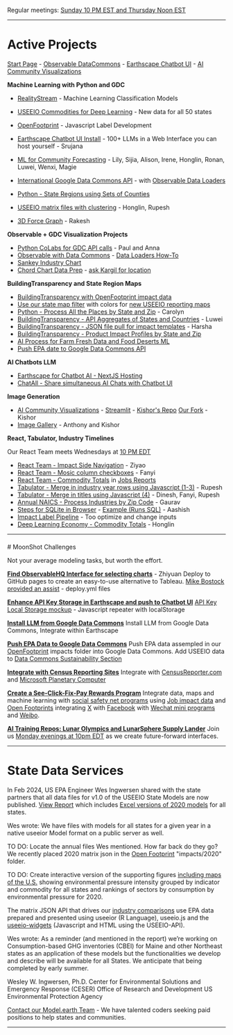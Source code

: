 Regular meetings: [Sunday 10 PM EST and Thursday Noon EST](/io/coders/)
<!--Overview Session on Tuesday at Noon ET for new team members.-->

<hr style="margin-bottom:20px">

# Active Projects

[Start Page](../localsite/start/steps/) - [Observable DataCommons](/data-commons/dist/) - [Earthscape Chatbot UI](/earthscape/app/) - [AI Community Visualizations](/data-pipeline/research)

<!--
CSV Files to use for Timelines, Observable, and AI Training at: [industries/naics/US/counties](https://github.com/ModelEarth/community-data/tree/master/industries/naics/US/counties)  
Pre-processed data for county industry levels, based on employment, establishments and payroll.-->

**Machine Learning with Python and GDC**

- [RealityStream](/RealityStream/) - Machine Learning Classification Models
- [USEEIO Commodities for Deep Learning](/data-pipeline/research/economy) - New data for all 50 states
- [OpenFootprint](/useeio.js/footprint) - Javascript Label Development
- [Earthscape Chatbot UI Install](/earthscape/app/) - 100+ LLMs in a Web Interface you can host yourself - Srujana
- [ML for Community Forecasting](../data-pipeline/timelines/training/naics/) - Lily, Sijia, Alison, Irene, Honglin, Ronan, Luwei, Wenxi, Magie
- [International Google Data Commons API](/data-pipeline/international/) - with [Observable Data Loaders](https://observablehq.com/framework/loaders)
- [Python - State Regions using Sets of Counties](/community-data/us/edd/)
- [USEEIO matrix files with clustering](/machine-learning/python/cluster/) - Honglin, Rupesh

- [3D Force Graph](https://github.com/vasturiano/3d-force-graph) - Rakesh

**Observable + GDC Visualization Projects**

- [Python CoLabs for GDC API calls](/data-commons/docs/) - Paul and Anna
- [Observable with Data Commons](/data-commons/) - [Data Loaders How-To](/data-commons/dist/air/)
- [Sankey Industry Chart](/io/charts/sankey/)
- [Chord Chart Data Prep](/io/charts/chord/) - [ask Kargil for location](https://github.com/modelearth/Observables-DataLoader/tree/master/docs)


**BuildingTransparency and State Region Maps**

- [BuildingTransparency with OpenFootprint impact data](/OpenFootprint)
- [Use our state map filter](#geoview=country) with colors for [new USEEIO reporting maps](https://figshare.com/collections/USEEIO_State_Models_v1_0_-_Supporting_Figures/7041473)
- [Python - Process All the Places by State and Zip](/places) - Carolyn
- [BuildingTransparency - API Aggregates of States and Countries](/io/template/product/) - Luwei
- [BuildingTransparency - JSON file pull for impact templates](/io/template/product/) - Harsha<!-- Later display with SQLite -->
- [BuildingTransparency - Product Impact Profiles by State and Zip](/io/template/feed/)
- [AI Process for Farm Fresh Data and Food Deserts ML](/community-data/process/python/farmfresh/)
- [Push EPA date to Google Data Commons API](https://docs.datacommons.org/api/)


**AI Chatbots LLM**

- [Earthscape for Chatbot AI - NextJS Hosting](/earthscape/app/)
- [ChatAll - Share simultaneous AI Chats with Chatbot UI](https://github.com/sunner/ChatALL)

**Image Generation**
- [AI Community Visualizations](/data-pipeline/research/) - [Streamlit](/data-pipeline/research/stream) - [Kishor's Repo](https://github.com/mannurkishorreddy/streamlit-replicate-img-app) [Our Fork](https://github.com/ModelEarth/replicate) - Kishor
- [Image Gallery](/data-pipeline/research/stream/) - Anthony and Kishor

**React, Tabulator, Industry Timelines**

Our React Team meets Wednesdays at [10 PM EDT](coders)
- [React Team - Impact Side Navigation](/io/charts/inflow-outflow/#set=prosperity&indicators=VADD,JOBS) - Ziyao
- [React Team - Mosic column checkboxes](/io/charts) - Fanyi
- [React Team - Commodity Totals](/localsite/info/data/totals/) in [Jobs Reports](/localsite/info/#indicators=JOBS)
- [Tabulator - Merge in industry year rows using Javascript (1-3)](/data-pipeline/timelines/tabulator/) - Rupesh<!--Vadlamudi-->
- [Tabulator - Merge in titles using Javascript (4)](/data-pipeline/timelines/tabulator/) - Dinesh, Fanyi, Rupesh
- [Annual NAICS - Process Industries by Zip Code](/data-pipeline/industries/naics) - Gaurav
- [Steps for SQLite in Browser](/data-pipeline/timelines/sqlite/phiresky/) - [Example (Runs SQL)](https://phiresky.github.io/blog/2021/hosting-sqlite-databases-on-github-pages/) - Aashish
- [Impact Label Pipeline](/apps/impact) - Too optimize and change inputs
- [Deep Learning Economy - Commodity Totals](/data-pipeline/research/economy/) - Honglin

<!--
For Footprint
- [Python - Census Zipcode Profiles](/zip/io/#zip=10001) - setup Github Action (Loren: Update 49501)
-->

<hr style="margin-bottom: 20px;">
# MoonShot Challenges

Not your average modeling tasks, but worth the effort.

**[Find ObservableHQ Interface for selecting charts](https://github.com/observablehq)** - Zhiyuan
Deploy to GitHub pages to create an easy-to-use alternative to Tableau.
[Mike Bostock provided an assist](https://github.com/observablehq/framework/discussions/1030) - deploy.yml files

**[Enhance API Key Storage in Earthscape and push to Chatbot UI](/earthscape)**
[API Key Local Storage mockup](../localsite/tools/storage/api/) - Javascript repeater with localStorage

**[Install LLM from Google Data Commons](/localsite/info/data/datacommons/)**
Install LLM from Google Data Commons, Integrate within Earthscape

**[Push EPA Data to Google Data Commons](/localsite/info/data/datacommons/)**
Push EPA data assempled in our [OpenFootprint](/OpenFootprint) impacts folder into Google Data Commons.
Add USEEIO data to [Data Commons Sustainability Section](https://www.datacommons.org/explore/sustainability)

**[Integrate with Census Reporting Sites](/community/resources/censusreporter/)**
Integrate with [CensusReporter.com](https://CensusReporter.com) and [Microsoft Planetary Computer](https://planetarycomputer.microsoft.com/)

**[Create a See-Click-Fix-Pay Rewards Program](https://seeclickfix.com)**
Integrate data, maps and machine learning with [social safety net programs](https://www.codeforamerica.org/features/bringing-social-safety-net-benefits-online/) using 
[Job impact data](/localsite/info/#indicators=VADD,JOBS) and [Open Footprints](/OpenFootprint/) integrating [X](https://x.com) with [Facebook](https://facebook.com/) with [Wechat mini programs](https://sekkeidigitalgroup.com/wechat-mini-program/) and [Weibo](Weibo).

**[AI Training Repos: Lunar Olympics and LunarSphere Supply Lander](/replicate/)**
Join us [Monday evenings at 10pm EDT](/io/coders/) as we create future-forward interfaces.

<!-- [ML - NAICS Imputation Using Machine Learning](https://github.com/ModelEarth/machine-learning) - Honglin-->
<!-- [CMD - Build IO .json files from EPA API for all 50 states](/io/charts/) - Honglin (next week)--><!-- Zhu -->

<!--

Use dashes rather than underscores in file names and parameters for readability in links and for compatibility with markdown. Otherwise a back-slash \_ is needed when documenting.



We're meeting today (Thursday) at Noon EDT, and again on Sunday at 10 PM EDT.
(We also do focused meetups Monday and Wednesday evenings at 10 PM.)

We're meeting tonight (Sunday) at 10 PM EDT, and again on Thursday at Noon EDT.
(We also do focused meetups Monday and Wednesday evenings at 10 PM.)

We're meeting today (Thursday) at Noon EDT, and again on Sunday at 10 PM EDT.
(We also do focused meetups Monday and Wednesday evenings at 10 PM.)

We're meeting Thursday at Noon EDT, and again on Sunday at 10 PM EDT.
(We also do focused meetups Monday and Wednesday evenings at 10 PM.)


Welcome - We're meeting today (Thursday) at Noon EDT, then Sunday at 10 PM

Welcome - Our next Model.earth meetup is Thursday at Noon EDT

Welcome - Our next Model.earth React meetup is Wednesday at 10PM EDT


Welcome - Our next Model.earth meetup is Sunday at 10 PM EDT


Welcome - Our next Model.earth meetup is tonight at 10 PM EDT

Hi, thanks for registering with our ModelEarth team!

We're meeting on Sunday at 10 PM EDT, and again on Thursday at Noon EDT.
(We also do focused meetups Monday and Wednesday evenings at 10 PM.)

Let me know which of the following areas you're interested in:
Javascript, React, D3, Leaflet, Python, Forecasting with ML, LLM Chat

Our meetup link is here. (It's always the same)
https://model.earth/io/coders

Here are our active projects:
https://model.earth/io

You can pull down our repos with a single cmd after forking our main repos:
https://model.earth/localsite/start/steps

Please choose a topic of interest in our Observable Data Commons repo:
https://model.earth/data-commons/dist

Let me know if you'd like a welcome letter for the OPT program.

Looking forward to working with you!

Loren Heyns

----

Here's the template for the OPT letter.
Please adjust anything to fit your needs - update the start, job title, etc.




You can pick one of our Python to-do's and I'll loop you in with others involved in that area:

https://model.earth/data-pipeline/timelines/training/naics

Also fork our Earthscape Chatbot UI instance:
https://model.earth/earthscape/app

And let me know your area of interest in our Data Commons repo:

https://model.earth/data-commons/dist

Looking forward to working with you!



What's your favorite LLM currently? ChatGPT, Claude, Perplexity, MJ or another? I've been using chat.openai.com 3.5 a lot to create code snippets.



Overview video
https://platform.openai.com/docs/actions/introduction

https://retool.com/component-library



- [Commodity Flow Survey for Counties](https://github.com/modelearth/commodity-flow-survey)

Industry2vec: an Implementation for Industry Code Vector Representation
https://medium.com/wbaa/industry2vec-an-implementation-for-industry-code-vector-representation-68ec5f5de9a4

# Deep Dive TO DOs

Here’s a page about our Farm Fresh API pull project.
Please coordinate with Obiechina Iyi as you update the Python script.
https://model.earth/community-data/process/python/farmfresh/

Loren will request a new API key for the Farm Fresh data pull, to folow up from prior request Wed Jan 24, 2024.

-->


<hr style="margin-bottom: 20px;">

<h1>State Data Services</h1>

In Feb 2024, US EPA Engineer Wes Ingwersen shared with the state partners that all data files for v1.0 of the USEEIO State Models are now published. [View Report](https://cfpub.epa.gov/si/si_public_record_Report.cfm?dirEntryId=360453&Lab=CESER) which includes [Excel versions of 2020 models](http://doi.org/10.23719/1530076) for all states.

Wes wrote: We have files with models for all states for a given year in a native useeior Model format on a public server as well.

TO DO: Locate the annual files Wes mentioned. How far back do they go? We recently placed 2020 matrix json in the [Open Footprint](/OpenFootprint/) "impacts/2020" folder.

TO DO: Create interactive version of the supporting figures [including maps of the U.S.](https://doi.org/10.6084/m9.figshare.c.7041473) showing environmental pressure intensity grouped by indicator and commodity for all states and rankings of sectors by consumption by environmental pressure for 2020.

The matrix JSON API that drives our [industry comparisons](../localsite/info/) use EPA data prepared and presented using useeior (R Language),  useeio.js and the [useeio-widgets](../io/charts/) (Javascript and HTML using the USEEIO-API).

Wes wrote: As a reminder (and mentioned in the report) we’re working on Consumption-based GHG inventories (CBEI) for Maine and other Northeast states as an application of these models but the functionalities we develop and describe will be available for all States. We anticipate that being completed by early summer. 

Wesley W. Ingwersen, Ph.D.
Center for Environmental Solutions and Emergency Response (CESER)
Office of Research and Development
US Environmental Protection Agency

[Contact our Model.earth Team](../io/team/) - We have talented coders seeking paid positions to help states and communities.

---
<br>

<!--   
[Zipcode files with employment levels](https://github.com/modelearth/community-data/tree/master/us/zipcodes/naics) - Includes nunber of Establishments and Employees 
-->

<!--
Frome several years ago: 

- <a href="../../../localsite/info/#showloc">Industries and Impacts by county</a> - great to also include by zip! 
- [Bureau of Labor Statistics (BLS)](https://www.bls.gov/data/)  
- [Solar Companies](../../localsite/map/#show=solar)   
- [Electric Vehicle Ecosystems](../../localsite/info/#state=GA&show=vehicles)  
- [Commute Times and Walkability](../)  
<br>
-->

<!--
<b>EV Challenge Statements</b>  

1. Where are concentrations of electric and hydrogen vehicle parts manufacturers emerging?  

2. Where are combustion vehicle manufacturers likely to be impacted?  

3. How can we improve the visualization of supply chain inflow and outflow for local impacts on jobs, value added and the environment?  
-->

<!--
<b>Growing EV Ecosystems</b>  

1. University of Georgia - 33 new Proterra electric buses coming in 2021  
1. Georgia Power - Half of system fleet vehicles will be electric by 2030  
1. Hartsfield–Jackson Atlanta International Airport - [GreeningATL](https://www.17sustainabledevelopmentgoals.org/greeningatl-the-most-resilient-airport-globally/)  
1. Lyft partnership pilot program to add 50 EVs  
1. German GEDIA building $85 million [EV Parts Plant near Dalton, GA](https://www.bizjournals.com/atlanta/news/2020/07/29/gedia-automotive-group-plant-dalton-georgia.html)  
1. Korean SK Innovation's $1.6 billion plant adds $960 million [EV battery expansion in Commerce, GA](https://www.bizjournals.com/atlanta/news/2020/06/30/sk-innovation-georgia-electric-vehicle-plant.html)   
-->

